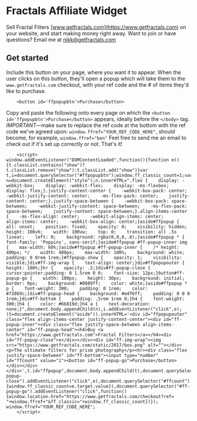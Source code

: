 # Fractals Affiliate Widget
Sell Fractal Filters [www.getfractals.com](https://www.getfractals.com) on your website, and start making money right away. Want to join or have questions? Email me at nikk@getfractals.com
## Get started
Include this button on your page, where you want it to appear. When the user clicks on this button, they'll open a popup which will take them to the ```www.getfractals.com``` checkout, with your ref code and the # of items they'd like to purchase.
```
    <button id='ffpopupbtn'>Purchase</button>
```

Copy and paste the following onto every page on which the ```<button id='ffpopupbtn'>Purchase</button>``` appears, ideally before the ```</body>``` tag.
*IMPORTANT*—make sure to replace the ref code at the bottom with the ref code we've agreed upon: ```window.ffref="YOUR_REF_CODE_HERE"```, should become, for example, ```window.ffref="ben"```
Feel free to send me an email to check out if it's set up correctly or not. That's it!

```
    <script>
window.addEventListener("DOMContentLoaded",function(){function e(){t.classList.contains("show")?t.classList.remove("show"):t.classList.add("show")}var t,i=document.querySelector("#ffpopupbtn");window.ff_classic_count=1;var n=document.createElement("style");n.innerHTML=".flex {    display: -webkit-box;    display: -webkit-flex;    display: -ms-flexbox;    display: flex;}.justify-content-center {    -webkit-box-pack: center;    -webkit-justify-content: center;    -ms-flex-pack: center;    justify-content: center;}.justify-space-between {    -webkit-box-pack: space-between;    -webkit-justify-content: space-between;    -ms-flex-pack: space-between;    justify-content: space-between;}.align-items-center {    -ms-flex-align: center;    -webkit-align-items: center;     align-items: center;    -webkit-box-align: center;}aside#ffpopup {    all: unset;    position: fixed;    opacity: 0;    visibility: hidden;    height: 100vh;    width: 100vw;    top: 0;    transition: all .5s linear;    left: 0;    background: rgba(0,0,0,.8);}aside#ffpopup * {    font-family: 'Poppins', sans-serif;}aside#ffpopup #ff-popup-inner img {    max-width: 60%;}aside#ffpopup #ff-popup-inner {    /* height: 400px; */    width: 400px;    max-width: 100%;    background: white;    padding: 0 0rem 1rem;}#ffpopup.show {    opacity: 1;    visibility: visible;}div#ff-img-wrap {    text-align: center;}div#ffpopupouter {    height: 100%;}hr {    opacity: .2;}div#ff-popup-close {    cursor:pointer;padding: 0 1.5rem 0 0;    font-size: 12px;}button#ff-popup-go {    width: 100px;    height: 30px;    background: initial;    border: 0px;    background: #0089ff;    color: white;}aside#ffpopup * p {    font-weight: 300;    padding: 0 1rem;    color: #73869c;}div#ff-popup-head {    background: #edf6ff;    padding: 0 0 0 1rem;}div#ff-bottom {    padding: .5rem 1rem 0;}h4 {    font-weight: 300;}h4 {    color: #6b819d;}h4 a {    text-decoration: none;}",document.body.appendChild(n),i.addEventListener("click",e);(t=document.createElement("aside")).innerHTML='<div id="ffpopupouter" class="flex align-items-center justify-content-center"><div id="ff-popup-inner"><div class="flex justify-space-between align-items-center" id="ff-popup-head"><h4>Buy <a href="https://www.getfractals.com">Fractal Filters</a></h4><div id="ff-popup-close">x</div></div><div id="ff-img-wrap"><img src="https://www.getfractals.com/static/2017/box.png" alt=""></div><p>The ultimate filters for prism photography</p><hr><div class="flex justify-space-between" id="ff-bottom"><input type="number" id="ffcount" value="1"><button id="ff-popup-go">Purchase</button></div></div></div>',t.id="ffpopup",document.body.appendChild(t),document.querySelector("#ff-popup-close").addEventListener("click",e),document.querySelector("#ffcount").addEventListener("change",function(e){window.ff_classic_count=e.target.value}),document.querySelector("#ff-popup-go").addEventListener("click",function(){window.location.href="https://www.getfractals.com/checkout?ref= "+window.ffref+"&ff_classic="+window.ff_classic_count})});
window.ffref="YOUR_REF_CODE_HERE";
    </script>        
```

